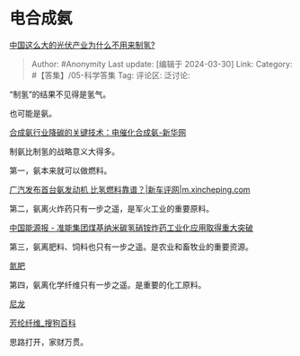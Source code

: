 # 电合成氨
[中国这么大的光伏产业为什么不用来制氢?](https://www.zhihu.com/question/646782236/answer/3448965291)

> Author: #Anonymity
> Last update: [编辑于 2024-03-30]
> Link:
> Category: #【答集】/05-科学答集 
> Tag: 
> 评论区:
> 泛讨论:

“制氢”的结果不见得是氢气。

也可能是氨。

[合成氨行业降碳的关键技术：电催化合成氨-新华网](https://link.zhihu.com/?target=http%3A//www.xinhuanet.com/science/2022-08/25/c_1310655844.htm)

制氨比制氢的战略意义大得多。

第一，氨本来就可以做燃料。

[广汽发布首台氨发动机 比氢燃料靠谱？|新车评网|m.xincheping.com](https://link.zhihu.com/?target=https%3A//m.xincheping.com/cehua/141304.html)

第二，氨离火炸药只有一步之遥，是军火工业的重要原料。

[中国能源报 - 准能集团煤基纳米碳氢硝铵炸药工业化应用取得重大突破](https://link.zhihu.com/?target=http%3A//paper.people.com.cn/zgnybwap/html/2024-01/08/content_26037066.htm)

第三，氨离肥料、饲料也只有一步之遥。是农业和畜牧业的重要资源。

[氮肥](https://link.zhihu.com/?target=https%3A//baike.baidu.com/item/%25E6%25B0%25AE%25E8%2582%25A5/9609077)

第四，氨离化学纤维只有一步之遥。是重要的化工原料。

[尼龙](https://link.zhihu.com/?target=https%3A//baike.baidu.com/item/%25E5%25B0%25BC%25E9%25BE%2599/1922772%3F_swebfr%3D220011)

[芳纶纤维\_搜狗百科](https://link.zhihu.com/?target=https%3A//baike.sogou.com/m/fullLemma%3Flid%3D538827)

思路打开，家财万贯。